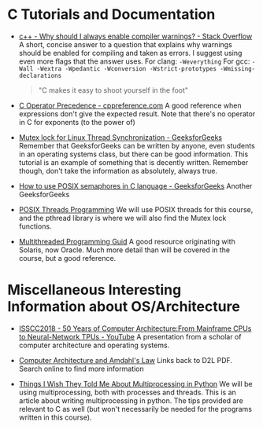 # C Tutorials and Documentation

- [c++ - Why should I always enable compiler warnings? - Stack Overflow](https://stackoverflow.com/questions/57842756/why-should-i-always-enable-compiler-warnings)
  A short, concise answer to a question that explains why warnings should be enabled for compiling and taken as errors.  I suggest using even more flags that the answer uses.
  For clang: `-Weverything`
  For gcc: `-Wall -Wextra -Wpedantic -Wconversion -Wstrict-prototypes -Wmissing-declarations`
  
  > "C makes it easy to shoot yourself in the foot"

- [C Operator Precedence - cppreference.com](https://en.cppreference.com/w/c/language/operator_precedence)
  A good reference when expressions don't give the expected result.  Note that there's no operator in C for exponents (to the power of)

- [Mutex lock for Linux Thread Synchronization - GeeksforGeeks](https://www.geeksforgeeks.org/mutex-lock-for-linux-thread-synchronization/)
  Remember that GeeksforGeeks can be written by anyone, even students in an operating systems class, but there can be good information.  This tutorial is an example of something that is decently written.  Remember though, don't take the information as absolutely, always true.

- [How to use POSIX semaphores in C language - GeeksforGeeks](https://www.geeksforgeeks.org/use-posix-semaphores-c/)
  Another GeeksforGeeks

- [POSIX Threads Programming](https://computing.llnl.gov/tutorials/pthreads/)
  We will use POSIX threads for this course, and the pthread library is where we will also find the Mutex lock functions.

- [Multithreaded Programming Guid](https://docs.oracle.com/cd/E53394_01/pdf/E54803.pdf)
  A good resource originating with Solaris, now Oracle.  Much more detail than will be covered in the course, but a good reference.

# Miscellaneous Interesting Information about OS/Architecture

- [ISSCC2018 - 50 Years of Computer Architecture:From Mainframe CPUs to Neural-Network TPUs - YouTube](https://www.youtube.com/watch?v=NZS2TtWcutc&feature=youtu.be)
  A presentation from a scholar of computer architecture and operating systems.

- [Computer Architecture and Amdahl's Law](https://online.mun.ca/d2l/le/content/391118/viewContent/3636602/View)
  Links back to D2L PDF.  Search online to find more information

- [Things I Wish They Told Me About Multiprocessing in Python](https://www.cloudcity.io/blog/2019/02/27/things-i-wish-they-told-me-about-multiprocessing-in-python/)
  We will be using multiprocessing, both with processes and threads.  This is an article about writing multiprocessing in python.  The tips provided are relevant to C as well (but won't necessarily be needed for the programs written in this course).
